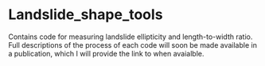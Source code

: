 # Landslide_shape_tools
Contains code for measuring landslide ellipticity and length-to-width ratio. Full descriptions of the process of each code will soon be made available in a publication, which I will provide the link to when avaialble.  
